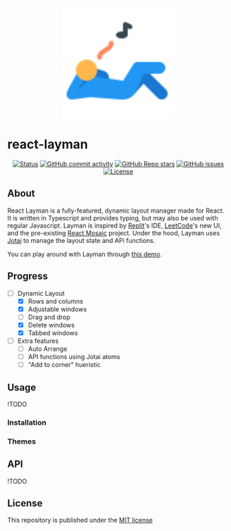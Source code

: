 <p align="center">
  <a href="" rel="noopener">
 <img width=256 height=256px src="Layman Logo.png" alt="Layman Logo"></a>
</p>

# react-layman

<div align="center">
    
[![Status](https://img.shields.io/badge/status-active-success.svg)]()
[![GitHub commit activity](https://img.shields.io/github/commit-activity/t/Jeshwin/react-layman)](https://github.com/Jeshwin/react-layman)
[![GitHub Repo stars](https://img.shields.io/github/stars/Jeshwin/react-layman)](https://github.com/Jeshwin/react-layman)
[![GitHub issues](https://img.shields.io/github/issues/Jeshwin/react-layman)](https://github.com/Jeshwin/react-layman/issues)
[![License](https://img.shields.io/badge/license-MIT-blue.svg)](/LICENSE)

</div>

## About <a name = "about"></a>

React Layman is a fully-featured, dynamic layout manager made for React. It is written in Typescript and provides typing, but may also be used with regular Javascript. Layman is inspired by [Replit](https://replit.com)'s IDE, [LeetCode](https://leetcode.com)'s new UI, and the pre-existing [React Mosaic](https://github.com/nomcopter/react-mosaic) project. Under the hood, Layman uses [Jotai](https://jotai.org/) to manage the layout state and APi functions.

You can play around with Layman through [this demo](https://github.com/Jeshwin/react-layman).

## Progress

-   [ ] Dynamic Layout
    -   [x] Rows and columns
    -   [x] Adjustable windows
    -   [ ] Drag and drop
    -   [x] Delete windows
    -   [x] Tabbed windows
- [ ] Extra features
    -   [ ] Auto Arrange
    -   [ ] API functions using Jotai atoms
    -   [ ] "Add to corner" hueristic

## Usage

!TODO

### Installation

### Themes

## API 

!TODO

## License

This repository is published under the [MIT license](/LICENSE)
